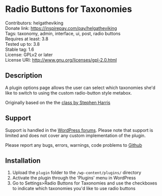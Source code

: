 # Radio Buttons for Taxonomies
Contributors: helgatheviking                  
Donate link: https://inspirepay.com/pay/helgatheviking                  
Tags: taxonomy, admin, interface, ui, post, radio buttons                  
Requires at least: 3.8                  
Tested up to: 3.8                  
Stable tag: 1.6                  
License: GPLv2 or later                  
License URI: http://www.gnu.org/licenses/gpl-2.0.html                  

## Description

A plugin options page allows the user can select which taxonomies she'd like to switch to using the custom radio-button style metabox.

Originally based on the the [class by Stephen Harris](https://github.com/stephenh1988/Radio-Buttons-for-Taxonomies)

## Support

Support is handled in the [WordPress forums](http://wordpress.org/support/plugin/radio-button-for-taxonomies). Please note that support is limited and does not cover any custom implementation of the plugin. 

Please report any bugs, errors, warnings, code problems to [Github](https://github.com/helgatheviking/Radio-Buttons-for-Taxonomies/issues)

## Installation

1. Upload the `plugin` folder to the `/wp-content/plugins/` directory
1. Activate the plugin through the 'Plugins' menu in WordPress
1. Go to Settings>Radio Buttons for Taxonomies and use the checkboxes to indicate which taxonomies you'd like to use radio buttons